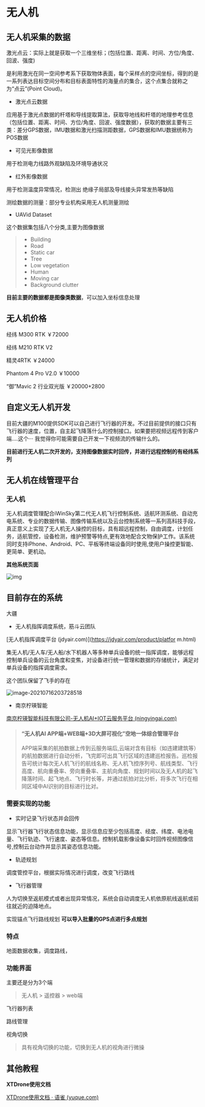 # 无人机

## 无人机采集的数据

激光点云：实际上就是获取一个三维坐标；(包括位置、距离、时间、方位/角度、回波、强度)

是利用激光在同一空间参考系下获取物体表面，每个采样点的空间坐标，得到的是一系列表达目标空间分布和目标表面特性的海量点的集合，这个点集合就称之为“点云”(Point Cloud)。

- 激光点云数据

应用基于激光点数据的杆塔和导线提取算法，获取导地线和杆塔的地理参考信息（包括位置、距离、时间、方位/角度、回波、强度数据），获取的数据主要有三类：差分GPS数据，IMU数据和激光扫描测距数据，GPS数据和IMU数据统称为POS数据

- 可见光影像数据

用于检测电力线路外观缺陷及环境导通状况

- 红外影像数据

用于检测温度异常情况，检测出 绝缘子局部及导线接头异常发热等缺陷

测绘数据的测量：部分专业机构采用无人机测量测绘

- UAVid Dataset

这个数据集包括八个分类,主要为图像数据

> - Building
> - Road
> - Static car
> - Tree
> - Low vegetation
> - Human
> - Moving car
> - Background clutter

**目前主要的数据都是图像类数据**，可以加入坐标信息处理

## 无人机价格

经纬 M300 RTK ￥72000

经纬 M210 RTK V2

精灵4RTK ￥24000

Phantom 4 Pro V2.0 ￥10000

“御”Mavic 2 行业双光版 ￥20000+2800



## 自定义无人机开发

目前大疆的M100提供SDK可以自己进行飞行器的开发。不过目前提供的接口只有飞行器的速度，位置，自主起飞降落什么的控制接口。如果要把视频远程传到客户端....这个··· 我觉得你可能需要自己开发一下视频流的传输什么的。



**目前进行无人机二次开发的，支持图像数据实时回传，并进行远程控制的有经纬系列**



## 无人机在线管理平台

### 无人机

无人机调度管理配合iWinSky第二代无人机飞行控制系统、适航环测系统、自动充电系统、专业的数据传输、图像传输系统以及云台控制系统等一系列高科技手段，真正意义上实现了无人机无人操控的目标，具有超远程控制，自由调度，计划任务，适航管控，设备检测，维护预警等特点,更有效地配合文物保护工作。该系统同时支持iPhone、Android、PC、平板等终端设备同时使用,使用户操控更智能、更简单、更机动。

**其他系统页面**

![img](https://img-blog.csdnimg.cn/20201211135014612.png?x-oss-process=image/watermark,type_ZmFuZ3poZW5naGVpdGk,shadow_10,text_aHR0cHM6Ly9ibG9nLmNzZG4ubmV0L2JhaWR1XzM2ODM2MDgw,size_16,color_FFFFFF,t_70)



## 目前存在的系统

大疆



- 无人机指挥调度系统，筋斗云团队

[无人机指挥调度平台 (jdyair.com)](https://jdyair.com/product/platfor m.html)

集无人机/无人车/无人船/水下机器人等多种单兵设备的统一指挥调度，能够远程控制单兵设备的云台角度和变焦，对设备进行统一管理和数据的存储统计，满足对单兵设备的指挥调度需求。

这个团队保留了飞手的存在

![image-20210716203728518](F:\WebProject\NoteBook\image-20210716203728518.png)

- 南京柠瑛智能

[南京柠瑛智能科技有限公司-无人机AI+IOT云服务平台 (ningyingai.com)](http://www.ningyingai.com/product.shtml)

>#### “无人机AI APP端+WEB端+3D大屏可视化”空地一体综合管理平台
>
>APP端采集的航拍数据上传到云服务端后,云端对含有目标（如违建建筑等）的航拍数据进行自动分析，飞完即可出具飞行区域的违建巡检报告。巡检报告可统计每次无人机飞行的航线名称、无人机飞控序列号、航线类型、飞行高度、航向重叠率、旁向重叠率、主航向角度、规划时间以及无人机的起飞降落时间、起飞地点、飞行时长等，并通过航拍对比分析，将多次飞行在相同区域中AI识别的目标进行比对。

### 需要实现的功能

- 实时记录飞行状态并会回传

显示飞行器飞行状态信息功能，显示信息应至少包括高度、经度、纬度、电池电量、飞行轨迹、飞行速度、姿态等信息。控制机载影像设备实时回传视频图像信号,控制云台动作并显示其姿态信息功能。

- 轨迹规划

调度管控平台，根据实际情况进行调度，改变飞行路线

- 飞行器管理

人为切换至返航模式或者出现异常情况，系统会自动调度无人机依原航线返航或前往就近的迫降地点。

实现锚点飞行路线规划 **可以导入批量的GPS点进行多点规划**

### 特点

地面数据收集，调度路线，



### 功能界面

主要还是分为3个端

> 无人机 > 遥控器 > web端
>
> 

飞行器列表

路线管理

视角切换

> 具有视角切换的功能，切换到无人机的视角进行微操



## 其他教程

**XTDrone使用文档**

[XTDrone使用文档 · 语雀 (yuque.com)](https://www.yuque.com/xtdrone/manual_cn)

